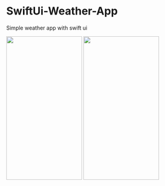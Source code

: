 # SwiftUi-Weather-App
Simple weather app with swift ui

<img src="https://user-images.githubusercontent.com/42929865/134364619-8c4cbe79-9394-4228-9cb6-8f5f4f1e015e.png" width="200" height="380"/>
<img src="https://user-images.githubusercontent.com/42929865/134364627-aed67ba1-e37d-48bc-a9c0-5d54a6431656.png" width="200" height="380"/>
